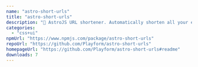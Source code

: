 ```yaml
---
name: "astro-short-urls"
title: "astro-short-urls"
description: "🔗 AstroJS URL shortener. Automatically shorten all your external URLs."
categories:
  - "css+ui"
npmUrl: "https://www.npmjs.com/package/astro-short-urls"
repoUrl: "https://github.com/Playform/astro-short-urls"
homepageUrl: "https://github.com/Playform/astro-short-urls#readme"
downloads: 7
---
```

